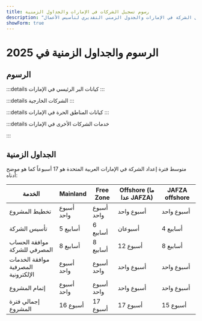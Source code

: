 ```yaml
---
title: رسوم تسجيل الشركات في الإمارات والجداول الزمنية
description: "خبراء في تأسيس الشركات في الإمارات. رسوم تسجيل الشركة في الإمارات والجدول الزمني التقديري لتأسيس الأعمال."
showForm: true
---
```


# الرسوم والجداول الزمنية في 2025

## الرسوم

:::details كيانات البر الرئيسي في الإمارات
<TableWrapper
  :headers="['أنواع مختلفة من كيانات الإمارات', 'تكلفة السنة الأولى', 'تكلفة السنة الثانية', 'مسودة الفاتورة']"
  :rows="[
    { title: 'شركة ذات مسؤولية محدودة في البر الرئيسي بدبي', year1Cost: 23610, year2Cost: 12932, invoiceLink: 'https://docs.google.com/document/d/17zrplxsKNhqfC8AGuqbiAzR_1QXutglx_zeaSEys7-E/edit?usp=sharing' },
    { title: 'شركة ذات مسؤولية محدودة في أبوظبي', year1Cost: 29538, year2Cost: 12003, invoiceLink: '/resources/contacts' },
    { title: 'شركة ذات مسؤولية محدودة في رأس الخيمة', year1Cost: 23400, year2Cost: 10469, invoiceLink: '/resources/contacts' },
    { title: 'شركة ذات مسؤولية محدودة في الشارقة', year1Cost: 30995, year2Cost: 13960, invoiceLink: '/resources/contacts' },
    { title: 'شركة ذات مسؤولية محدودة في عجمان', year1Cost: 29375, year2Cost: 8960, invoiceLink: '/resources/contacts' }
  ]"
/>
:::

:::details الشركات الخارجية
<TableWrapper
  :headers="['خيارات تأسيس الشركات الخارجية في الإمارات', 'تكلفة السنة الأولى', 'تكلفة السنة الثانية', 'مسودة الفاتورة']"
  :rows="[
    { title: 'تأسيس شركة خارجية في المنطقة الحرة لجبل علي', year1Cost: 22393, year2Cost: 10143, invoiceLink: '/resources/contacts' },
    { title: 'تأسيس شركة خارجية في رأس الخيمة', year1Cost: 16714, year2Cost: 5620, invoiceLink: '/resources/contacts' },
    { title: 'تأسيس شركة خارجية في عجمان', year1Cost: 12670, year2Cost: 3200, invoiceLink: '/resources/contacts' }
  ]"
/>
:::

:::details كيانات المناطق الحرة في الإمارات
<TableWrapper
  :headers="['المناطق الحرة في الإمارات', 'تكلفة السنة الأولى', 'تكلفة السنة الثانية', 'مسودة الفاتورة']"
  :rows="[
    { title: 'المنطقة الحرة - مطار دبي', year1Cost: 22063, year2Cost: 12329, invoiceLink: '/resources/contacts' },
    { title: 'المنطقة الحرة - DMCC دبي', year1Cost: 24874, year2Cost: 15999, invoiceLink: '/resources/contacts' },
    { title: 'شركة RAKEZ', year1Cost: 19605, year2Cost: 11182, invoiceLink: '/resources/contacts' }
  ]"
/>
:::

:::details خدمات الشركات الأخرى في الإمارات

<TableWrapper
  :headers="['فتح حساب مصرفي للشركات في الإمارات (يتطلب السفر)', 'ملاحظات', 'التكلفة بالدولار الأمريكي']"
  :rows="[
    { title: 'فتح حساب مصرفي للشركات الإماراتية التي نقوم بتسجيلها', remarks: 'هيكل شركة وأنشطة تجارية بسيطة', cost: 4950 },
    { title: '', remarks: 'هيكل شركة أو نشاط تجاري معقد (مثل العملات المشفرة)', cost: 6950 },
    { title: 'فتح حساب مصرفي للشركات الإماراتية التي لم نقم بتسجيلها', remarks: 'حساب مصرفي للشركات الإماراتية', cost: 6950 },
    { title: '', remarks: 'هيكل شركة أو نشاط تجاري معقد (مثل العملات المشفرة)', cost: 8950 },
    { title: 'حساب مصرفي شخصي في الإمارات', remarks: '', cost: 2950 }
  ]"
/>

<TableWrapper
  :headers="['تأشيرة الإقامة/العمل في الإمارات', 'ملاحظات', 'التكلفة']"
  :rows="[
    { title: 'رسوم تأشيرة العمل', remarks: 'تشمل رسومنا<br/>i) رسوم برنامج حماية الأجور (23 إلى 155 دولار أمريكي حسب نطاق الراتب ونوع التأشيرة);<br/>ii) اختبار اللياقة الطبية (235 دولار أمريكي)<br/>iii) طلب الهوية الإماراتية (165 دولار أمريكي) و<br/>iv) رسوم الطلب الحكومي (1,500 دولار أمريكي). لا تشمل رسوم التأمين الصحي', cost: 4950 },
    { title: 'رسوم التأشيرة الذهبية', remarks: '', cost: 7950 },
    { title: 'تأشيرة المعالين - الزوج/الزوجة', remarks: '', cost: 2950 },
    { title: 'تأشيرة المعالين - الطفل', remarks: '', cost: 1950 }
  ]"
/>

<TableWrapper
  :headers="['خدمات المحاسبة والضرائب للشركات في الإمارات', 'ملاحظات', 'التكلفة']"
  :rows="[
    { title: 'رسوم المحاسبة والضرائب السنوية للشركة النشطة', remarks: 'هذا تقدير لرسوم Golden Fish. بعد استلام مجموعة من الأرقام المحاسبية المبدئية من شركتك، ستقوم Golden Fish بتقديم المشورة الدقيقة بشأن رسوم المحاسبة والضرائب لعملك.', cost: 5950 },
    { title: 'رسوم المحاسبة والضرائب السنوية للشركة غير النشطة', remarks: '', cost: 1200 },
    { title: 'رسوم التدقيق التقريبية (إذا كانت مطلوبة)', remarks: '', cost: 2000 },
    { title: 'إقرار ضريبة القيمة المضافة', remarks: 'ربع سنوي أو شهري حسب الحجم', cost: 750 },
    { title: 'مسك الدفاتر', remarks: '', buttonLink: '#' },
    { title: 'كشوف المرتبات', remarks: '', buttonLink: '#' }
  ]"
/>
:::

## الجداول الزمنية

متوسط فترة إعداد الشركة في الإمارات العربية المتحدة هو 17 أسبوعاً كما هو موضح أدناه:

| الخدمة                              | Mainland   | Free Zone  | Offshore (ما عدا JAFZA) | JAFZA offshore |
| ----------------------------------- | ---------- | ---------- | ----------------------- | -------------- |
| تخطيط المشروع                       | أسبوع واحد | أسبوع واحد | أسبوع واحد              | أسبوع واحد     |
| تأسيس الشركة                        | 5 أسابيع   | 6 أسابيع   | أسبوعان                 | 4 أسابيع       |
| موافقة الحساب المصرفي للشركة        | 8 أسابيع   | 8 أسابيع   | 12 أسبوع                | 8 أسابيع       |
| موافقة الخدمات المصرفية الإلكترونية | أسبوع واحد | أسبوع واحد | أسبوع واحد              | أسبوع واحد     |
| إتمام المشروع                       | أسبوع واحد | أسبوع واحد | أسبوع واحد              | أسبوع واحد     |
| إجمالي فترة المشروع                 | 16 أسبوع   | 17 أسبوع   | 17 أسبوع                | 15 أسبوع       |
